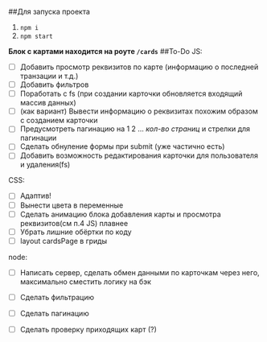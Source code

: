 ##Для запуска проекта
1. `npm i`
2. `npm start`

**Блок с картами находится на роуте `/cards`**
##To-Do
JS:
- [ ] Добавить просмотр реквизитов по карте (информацию о последней транзации и т.д.)
- [ ] Добавить фильтров
- [ ] Поработать с fs (при создании карточки обновляется входящий массив данных)
- [ ] (как вариант) Вывести информацию о реквизитах похожим образом с созданием карточки
- [ ] Предусмотреть пагинацию на 1 2 ... *кол-во страниц* и стрелки для пагинации
- [ ] Сделать обнуление формы при submit (уже частично есть)
- [ ] Добавить возможность редактирования карточки для пользователя и удаления(fs)

CSS: 
- [ ] Адаптив!
- [ ] Вынести цвета в переменные
- [ ] Сделать анимацию блока добавления карты и просмотра реквизитов(см п.4 JS) плавнее
- [ ] Убрать лишние обёртки по коду
- [ ] layout cardsPage в гриды

node: 
- [ ] Написать сервер, сделать обмен данными по карточкам через него, максимально сместить логику на бэк 
- [ ] Сделать фильтрацию 
- [ ] Сделать пагинацию
- [ ] Сделать проверку приходящих карт (?)

